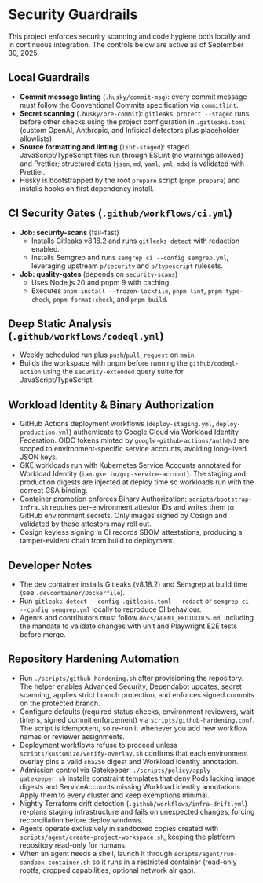 # Security Guardrails

This project enforces security scanning and code hygiene both locally and in continuous integration. The controls below are active as of September 30, 2025.

## Local Guardrails

- **Commit message linting** (`.husky/commit-msg`): every commit message must follow the Conventional Commits specification via `commitlint`.
- **Secret scanning** (`.husky/pre-commit`): `gitleaks protect --staged` runs before other checks using the project configuration in `.gitleaks.toml` (custom OpenAI, Anthropic, and Infisical detectors plus placeholder allowlists).
- **Source formatting and linting** (`lint-staged`): staged JavaScript/TypeScript files run through ESLint (no warnings allowed) and Prettier; structured data (`json`, `md`, `yaml`, `yml`, `mdx`) is validated with Prettier.
- Husky is bootstrapped by the root `prepare` script (`pnpm prepare`) and installs hooks on first dependency install.

## CI Security Gates (`.github/workflows/ci.yml`)

- **Job: security-scans** (fail-fast)
  - Installs Gitleaks v8.18.2 and runs `gitleaks detect` with redaction enabled.
  - Installs Semgrep and runs `semgrep ci --config semgrep.yml`, leveraging upstream `p/security` and `p/typescript` rulesets.
- **Job: quality-gates** (depends on `security-scans`)
  - Uses Node.js 20 and pnpm 9 with caching.
  - Executes `pnpm install --frozen-lockfile`, `pnpm lint`, `pnpm type-check`, `pnpm format:check`, and `pnpm build`.

## Deep Static Analysis (`.github/workflows/codeql.yml`)

- Weekly scheduled run plus `push`/`pull_request` on `main`.
- Builds the workspace with pnpm before running the `github/codeql-action` using the `security-extended` query suite for JavaScript/TypeScript.

## Workload Identity & Binary Authorization

- GitHub Actions deployment workflows (`deploy-staging.yml`, `deploy-production.yml`) authenticate to Google Cloud via Workload Identity Federation. OIDC tokens minted by `google-github-actions/auth@v2` are scoped to environment-specific service accounts, avoiding long-lived JSON keys.
- GKE workloads run with Kubernetes Service Accounts annotated for Workload Identity (`iam.gke.io/gcp-service-account`). The staging and production digests are injected at deploy time so workloads run with the correct GSA binding.
- Container promotion enforces Binary Authorization: `scripts/bootstrap-infra.sh` requires per-environment attestor IDs and writes them to GitHub environment secrets. Only images signed by Cosign and validated by these attestors may roll out.
- Cosign keyless signing in CI records SBOM attestations, producing a tamper-evident chain from build to deployment.

## Developer Notes

- The dev container installs Gitleaks (v8.18.2) and Semgrep at build time (see `.devcontainer/Dockerfile`).
- Run `gitleaks detect --config .gitleaks.toml --redact` or `semgrep ci --config semgrep.yml` locally to reproduce CI behaviour.
- Agents and contributors must follow `docs/AGENT_PROTOCOLS.md`, including the mandate to validate changes with unit and Playwright E2E tests before merge.

## Repository Hardening Automation

- Run `./scripts/github-hardening.sh` after provisioning the repository. The helper enables Advanced Security, Dependabot updates, secret scanning, applies strict branch protection, and enforces signed commits on the protected branch.
- Configure defaults (required status checks, environment reviewers, wait timers, signed commit enforcement) via `scripts/github-hardening.conf`. The script is idempotent, so re-run it whenever you add new workflow names or reviewer assignments.
- Deployment workflows refuse to proceed unless `scripts/kustomize/verify-overlay.sh` confirms that each environment overlay pins a valid `sha256` digest and Workload Identity annotation.
- Admission control via Gatekeeper: `./scripts/policy/apply-gatekeeper.sh` installs constraint templates that deny Pods lacking image digests and ServiceAccounts missing Workload Identity annotations. Apply them to every cluster and keep exemptions minimal.
- Nightly Terraform drift detection (`.github/workflows/infra-drift.yml`) re-plans staging infrastructure and fails on unexpected changes, forcing reconciliation before deploy windows.
- Agents operate exclusively in sandboxed copies created with `scripts/agent/create-project-workspace.sh`, keeping the platform repository read-only for humans.
- When an agent needs a shell, launch it through `scripts/agent/run-sandbox-container.sh` so it runs in a restricted container (read-only rootfs, dropped capabilities, optional network air gap).
